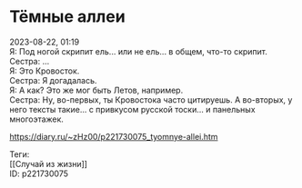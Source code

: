 Тёмные аллеи
=============

   
 2023-08-22, 01:19   
  Я: Под ногой скрипит ель... или не ель... в общем, что-то скрипит.   
 Сестра: ...   
 Я: Это Кровосток.   
 Сестра: Я догадалась.   
 Я: А как? Это же мог быть Летов, например.   
 Сестра: Ну, во-первых, ты Кровостока часто цитируешь. А во-вторых, у него тексты такие... с привкусом русской тоски... и панельных многоэтажек.   
    
 <https://diary.ru/~zHz00/p221730075_tyomnye-allei.htm>   
   
 Теги:   
 [[Случай из жизни]]   
 ID: p221730075